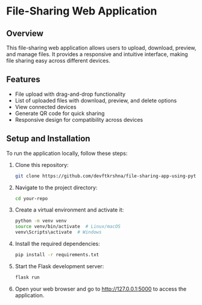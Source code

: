 # File-Sharing Web Application

## Overview
This file-sharing web application allows users to upload, download, preview, and manage files. It provides a responsive and intuitive interface, making file sharing easy across different devices.

## Features
- File upload with drag-and-drop functionality
- List of uploaded files with download, preview, and delete options
- View connected devices
- Generate QR code for quick sharing
- Responsive design for compatibility across devices

## Setup and Installation
To run the application locally, follow these steps:

1. Clone this repository:
   ```bash
   git clone https://github.com/devftkrshna/file-sharing-app-using-python.git
2. Navigate to the project directory:
   ```bash
   cd your-repo

3. Create a virtual environment and activate it:
   ```bash
   python -m venv venv
   source venv/bin/activate  # Linux/macOS
   venv\Scripts\activate  # Windows
   
4. Install the required dependencies:
   ```bash
   pip install -r requirements.txt

5. Start the Flask development server:
   ```bash
   flask run

6. Open your web browser and go to http://127.0.0.1:5000 to access the application.